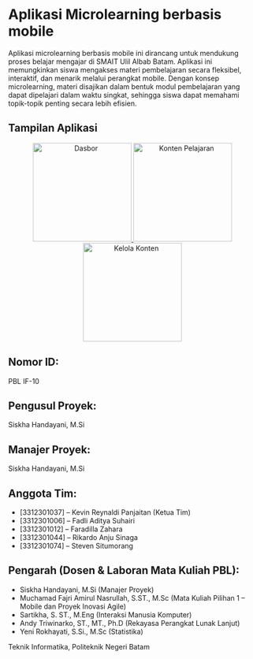 # Aplikasi Microlearning berbasis mobile

Aplikasi microlearning berbasis mobile ini dirancang untuk mendukung proses belajar mengajar di SMAIT Ulil Albab Batam. Aplikasi ini memungkinkan siswa mengakses materi pembelajaran secara fleksibel, interaktif, dan menarik melalui perangkat mobile. Dengan konsep microlearning, materi disajikan dalam bentuk modul pembelajaran yang dapat dipelajari dalam waktu singkat, sehingga siswa dapat memahami topik-topik penting secara lebih efisien.

## Tampilan Aplikasi

<p align="center">
  <a href="https://ibb.co/60RMxfNy">
    <img src="https://i.ibb.co/jkvN21H8/Dasbor.png" alt="Dasbor" width="200" />
  </a>
  <a href="https://ibb.co/tp8njrg9">
    <img src="https://i.ibb.co/60gG9Czk/Konten-Pelajaran.png" alt="Konten Pelajaran" width="200" />
  </a>
  <a href="https://ibb.co/My2Q0Syw">
    <img src="https://i.ibb.co/mrDgWTrZ/Kelola-Konten.png" alt="Kelola Konten" width="200" />
  </a>
</p>


## Nomor ID: 

PBL IF-10

## Pengusul Proyek: 

Siskha Handayani, M.Si

## Manajer Proyek: 

Siskha Handayani, M.Si

## Anggota Tim:

- [3312301037] – Kevin Reynaldi Panjaitan (Ketua Tim)  
- [3312301006] – Fadli Aditya Suhairi  
- [3312301012] – Faradilla Zahara  
- [3312301044] – Rikardo Anju Sinaga  
- [3312301074] – Steven Situmorang  

## Pengarah (Dosen & Laboran Mata Kuliah PBL):

- Siskha Handayani, M.Si (Manajer Proyek)  
- Muchamad Fajri Amirul Nasrullah, S.ST., M.Sc (Mata Kuliah Pilihan 1 – Mobile dan Proyek Inovasi Agile)  
- Sartikha, S. ST., M.Eng (Interaksi Manusia Komputer)  
- Andy Triwinarko, ST., MT., Ph.D (Rekayasa Perangkat Lunak Lanjut)  
- Yeni Rokhayati, S.Si., M.Sc (Statistika)  

Teknik Informatika, Politeknik Negeri Batam
